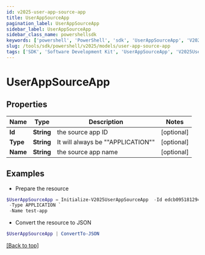 ```yaml
---
id: v2025-user-app-source-app
title: UserAppSourceApp
pagination_label: UserAppSourceApp
sidebar_label: UserAppSourceApp
sidebar_class_name: powershellsdk
keywords: ['powershell', 'PowerShell', 'sdk', 'UserAppSourceApp', 'V2025UserAppSourceApp'] 
slug: /tools/sdk/powershell/v2025/models/user-app-source-app
tags: ['SDK', 'Software Development Kit', 'UserAppSourceApp', 'V2025UserAppSourceApp']
---
```



# UserAppSourceApp

## Properties

Name | Type | Description | Notes
------------ | ------------- | ------------- | -------------
**Id** | **String** | the source app ID | [optional] 
**Type** | **String** | It will always be ""APPLICATION"" | [optional] 
**Name** | **String** | the source app name | [optional] 

## Examples

- Prepare the resource
```powershell
$UserAppSourceApp = Initialize-V2025UserAppSourceApp  -Id edcb0951812949d085b60cd8bf35bc78 `
 -Type APPLICATION `
 -Name test-app
```

- Convert the resource to JSON
```powershell
$UserAppSourceApp | ConvertTo-JSON
```


[[Back to top]](#) 

